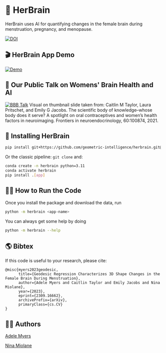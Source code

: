 # 🧠 HerBrain
HerBrain uses AI for quantifying changes in the female brain during menstruation, pregnancy, and menopause.

[![DOI](https://zenodo.org/badge/827974965.svg)](https://zenodo.org/doi/10.5281/zenodo.13356094)


## 🎬 HerBrain App Demo ##

[![Demo](/images/HerBrainDemo_thumbnail.png)](https://youtu.be/GW7zc48lrTs)

## 🎤 Our Public Talk on Womens' Brain Health and AI ##

[![BBB Talk](/images/bbb_thumbnail.png)](https://youtu.be/BsdNQUcwb1M)
Visual on thumbnail slide taken from: Caitlin M Taylor, Laura Pritschet, and Emily G Jacobs. The scientific body of knowledge–whose body does it serve? A spotlight on oral contraceptives and women’s health factors in neuroimaging. Frontiers in neuroendocrinology, 60:100874, 2021.

## 🤖 Installing HerBrain

```bash
pip install git+https://github.com/geometric-intelligence/herbrain.git@main#egg=herbrain[app]
```

Or the classic pipeline: `git clone` and:
```bash
conda create -n herbrain python=3.11
conda activate herbrain
pip install .[app]
```


## 🏃‍♀️ How to Run the Code ##

Once you install the package and download the data, run

```bash
python -m herbrain <app-name>
```

You can always get some help by doing

```bash
python -m herbrain --help
```


## 🌎 Bibtex ##
If this code is useful to your research, please cite:

```
@misc{myers2023geodesic,
      title={Geodesic Regression Characterizes 3D Shape Changes in the Female Brain During Menstruation},
      author={Adele Myers and Caitlin Taylor and Emily Jacobs and Nina Miolane},
      year={2023},
      eprint={2309.16662},
      archivePrefix={arXiv},
      primaryClass={cs.CV}
}
```

## 👩‍🔧 Authors ##
[Adele Myers](https://ahma2017.wixsite.com/adelemyers)

[Nina Miolane](https://www.ninamiolane.com/)
